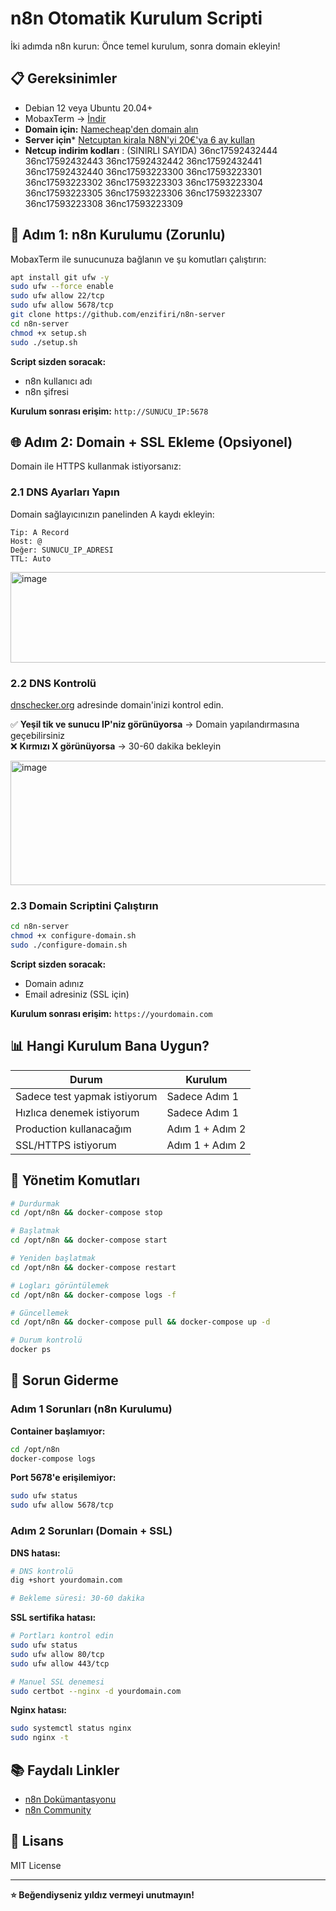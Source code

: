 # n8n Otomatik Kurulum Scripti

İki adımda n8n kurun: Önce temel kurulum, sonra domain ekleyin!

## 📋 Gereksinimler

- Debian 12 veya Ubuntu 20.04+
- MobaxTerm → [İndir](https://mobaxterm.mobatek.net/download-home-edition.html)
- **Domain için:** [Namecheap'den domain alın](https://www.namecheap.com/)
- **Server için*** [Netcuptan kirala N8N'yi 20€'ya 6 ay kullan](https://www.netcup.com/en)
- **Netcup indirim kodları** : (SINIRLI SAYIDA)
36nc17592432444 36nc17592432443 36nc17592432442 36nc17592432441 36nc17592432440 36nc17593223300 36nc17593223301 36nc17593223302 36nc17593223303 36nc17593223304 36nc17593223305 36nc17593223306  36nc17593223307 36nc17593223308 36nc17593223309
## 🚀 Adım 1: n8n Kurulumu (Zorunlu)

MobaxTerm ile sunucunuza bağlanın ve şu komutları çalıştırın:

```bash
apt install git ufw -y
sudo ufw --force enable
sudo ufw allow 22/tcp
sudo ufw allow 5678/tcp
git clone https://github.com/enzifiri/n8n-server
cd n8n-server
chmod +x setup.sh
sudo ./setup.sh
```

**Script sizden soracak:**
- n8n kullanıcı adı
- n8n şifresi

**Kurulum sonrası erişim:** `http://SUNUCU_IP:5678`

## 🌐 Adım 2: Domain + SSL Ekleme (Opsiyonel)

Domain ile HTTPS kullanmak istiyorsanız:

### 2.1 DNS Ayarları Yapın

Domain sağlayıcınızın panelinden A kaydı ekleyin:

```
Tip: A Record
Host: @ 
Değer: SUNUCU_IP_ADRESI
TTL: Auto
```
<img width="1189" height="145" alt="image" src="https://github.com/user-attachments/assets/1c4ad3de-ea43-4227-9c20-3390613c1124" />

### 2.2 DNS Kontrolü

[dnschecker.org](https://dnschecker.org) adresinde domain'inizi kontrol edin.

✅ **Yeşil tik ve sunucu IP'niz görünüyorsa** → Domain yapılandırmasına geçebilirsiniz  
❌ **Kırmızı X görünüyorsa** → 30-60 dakika bekleyin

<img width="583" height="199" alt="image" src="https://github.com/user-attachments/assets/e2c87d13-1f9a-4fba-b073-af6eb6a0ebe3" />


### 2.3 Domain Scriptini Çalıştırın

```bash
cd n8n-server
chmod +x configure-domain.sh
sudo ./configure-domain.sh
```

**Script sizden soracak:**
- Domain adınız
- Email adresiniz (SSL için)

**Kurulum sonrası erişim:** `https://yourdomain.com`

## 📊 Hangi Kurulum Bana Uygun?

| Durum | Kurulum |
|-------|---------|
| Sadece test yapmak istiyorum | Sadece Adım 1 |
| Hızlıca denemek istiyorum | Sadece Adım 1 |
| Production kullanacağım | Adım 1 + Adım 2 |
| SSL/HTTPS istiyorum | Adım 1 + Adım 2 |

## 🔧 Yönetim Komutları

```bash
# Durdurmak
cd /opt/n8n && docker-compose stop

# Başlatmak
cd /opt/n8n && docker-compose start

# Yeniden başlatmak
cd /opt/n8n && docker-compose restart

# Logları görüntülemek
cd /opt/n8n && docker-compose logs -f

# Güncellemek
cd /opt/n8n && docker-compose pull && docker-compose up -d

# Durum kontrolü
docker ps
```

## 🐛 Sorun Giderme

### Adım 1 Sorunları (n8n Kurulumu)

**Container başlamıyor:**
```bash
cd /opt/n8n
docker-compose logs
```

**Port 5678'e erişilemiyor:**
```bash
sudo ufw status
sudo ufw allow 5678/tcp
```

### Adım 2 Sorunları (Domain + SSL)

**DNS hatası:**
```bash
# DNS kontrolü
dig +short yourdomain.com

# Bekleme süresi: 30-60 dakika
```

**SSL sertifika hatası:**
```bash
# Portları kontrol edin
sudo ufw status
sudo ufw allow 80/tcp
sudo ufw allow 443/tcp

# Manuel SSL denemesi
sudo certbot --nginx -d yourdomain.com
```

**Nginx hatası:**
```bash
sudo systemctl status nginx
sudo nginx -t
```

## 📚 Faydalı Linkler

- [n8n Dokümantasyonu](https://docs.n8n.io/)
- [n8n Community](https://community.n8n.io/)

## 📄 Lisans

MIT License

---

**⭐ Beğendiyseniz yıldız vermeyi unutmayın!**
